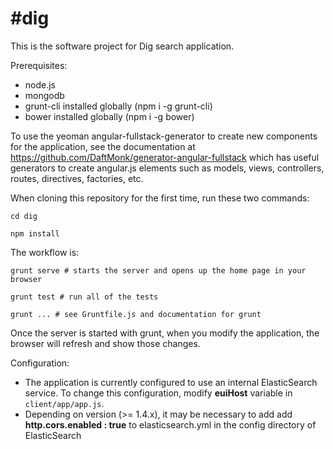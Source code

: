 #dig
=========

This is the software project for Dig search application.

Prerequisites:
- node.js
- mongodb
- grunt-cli installed globally (npm i -g grunt-cli)
- bower installed globally (npm i -g bower)

To use the yeoman angular-fullstack-generator to create new components for
the application, see the documentation at 
https://github.com/DaftMonk/generator-angular-fullstack which has useful generators to
create angular.js elements such as models, views, controllers, routes, 
directives, factories, etc.

When cloning this repository for the first time, run these two commands:

  `cd dig`
  
  `npm install`

The workflow is:
  
  `grunt serve # starts the server and opens up the home page in your browser`

  `grunt test # run all of the tests`

  `grunt ... # see Gruntfile.js and documentation for grunt`

Once the server is started with grunt, when you modify the
application, the browser will refresh and show those changes.



Configuration:
- The application is currently configured to use an internal ElasticSearch service.  To change this configuration, modify **euiHost** variable in `client/app/app.js`.
- Depending on version (>= 1.4.x), it may be necessary to add add **http.cors.enabled : true** to elasticsearch.yml in the config directory of ElasticSearch
